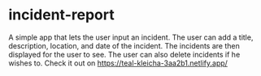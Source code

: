 # incident-report

A simple app that lets the user input an incident. The user can add a title, description, location, and date of the incident. The incidents are then displayed for the user to see. The user can also delete incidents if he wishes to. Check it out on https://teal-kleicha-3aa2b1.netlify.app/
